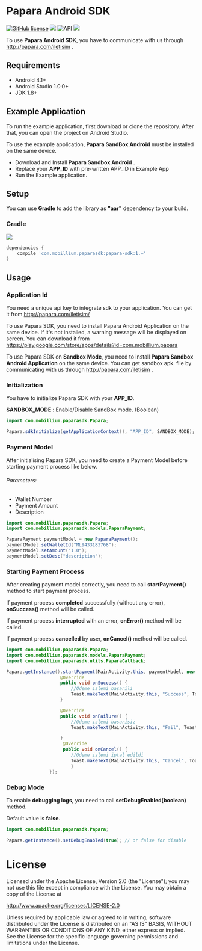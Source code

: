 # Papara Android SDK

[![GitHub license](https://img.shields.io/github/license/dcendents/android-maven-gradle-plugin.svg)](http://www.apache.org/licenses/LICENSE-2.0.html)
![](https://img.shields.io/badge/platform-android-green.svg)
![API](https://img.shields.io/badge/API-16%2B-brightgreen.svg?style=flat)
![](https://img.shields.io/badge/Gradle-v2.2.1-red.svg)



To use  **Papara Android SDK**, you have to communicate with us through http://papara.com/iletisim .


## Requirements

- Android  4.1+
- Android Studio 1.0.0+
- JDK 1.8+


## Example Application

To run the example application, first download or clone the repository. After that, you can open the project on Android Studio.

To use the example application, **Papara SandBox Android**  must be installed on the same device.

* Download and Install **Papara Sandbox Android** .
* Replace your **APP_ID**  with pre-written APP_ID in Example App
* Run the Example application.

## Setup
You can use **Gradle** to add the library as **"aar"**  dependency to your build.


### Gradle
![](https://img.shields.io/badge/Gradle-v2.2.1-red.svg)
```groovy
dependencies {
    compile 'com.mobillium.paparasdk:papara-sdk:1.+'
}
```

## Usage

### Application Id

You need a unique api key to integrate sdk to your application. You can get it from
http://papara.com/iletisim/ 

To use Papara SDK, you need to install Papara Android Application on the same device. If it's not installed, a warning message will be displayed on screen. You can download it from https://play.google.com/store/apps/details?id=com.mobillium.papara 

To use Papara SDK on **Sandbox Mode**, you need to install **Papara Sandbox Android Application** on the same device.  You can get sandbox apk. file by communicating with us through http://papara.com/iletisim .



### Initialization

You have to initialize Papara SDK with your **APP_ID**.

**SANDBOX_MODE** : Enable/Disable SandBox mode. (Boolean)

```java
import com.mobillium.paparasdk.Papara;

Papara.sdkInitialize(getApplicationContext(), "APP_ID", SANDBOX_MODE);
```

### Payment Model

After initialising Papara SDK, you need to create a Payment Model before starting payment process like below.

###### Parameters: 
* Wallet Number
* Payment Amount
* Description

```java
import com.mobillium.paparasdk.Papara;
import com.mobillium.paparasdk.models.PaparaPayment;

PaparaPayment paymentModel = new PaparaPayment();
paymentModel.setWalletId("ML9433183768");
paymentModel.setAmount("1.0");
paymentModel.setDesc("description");
```

### Starting Payment Process

After creating payment model correctly, you need to call **startPayment()** method to start payment process.

If payment process **completed** successfully (without any error), **onSuccess()** method will be called.

If payment process **interrupted** with an error, **onError()** method will be called.

If payment process **cancelled** by user, **onCancel()** method will be called.

```java
import com.mobillium.paparasdk.Papara;
import com.mobillium.paparasdk.models.PaparaPayment;
import com.mobillium.paparasdk.utils.PaparaCallback;

Papara.getInstance().startPayment(MainActivity.this, paymentModel, new PaparaCallback() {
                    @Override
                    public void onSuccess() {
                        //Odeme islemi basarili
                        Toast.makeText(MainActivity.this, "Success", Toast.LENGTH_SHORT).show();
                    }

                    @Override
                    public void onFailure() {
                        //Odeme islemi basarisiz
                        Toast.makeText(MainActivity.this, "Fail", Toast.LENGTH_SHORT).show();

                    }
                     @Override
                     public void onCancel() {
                        //Odeme islemi iptal edildi
                        Toast.makeText(MainActivity.this, "Cancel", Toast.LENGTH_SHORT).show();
                        }
                });
```


### Debug Mode
To enable **debugging logs**, you need to call **setDebugEnabled(boolean)** method.

Default value is **false**. 
```java
import com.mobillium.paparasdk.Papara;

Papara.getInstance().setDebugEnabled(true); // or false for disable
```


License
====================

Licensed under the Apache License, Version 2.0 (the "License");
you may not use this file except in compliance with the License.
You may obtain a copy of the License at

   http://www.apache.org/licenses/LICENSE-2.0

Unless required by applicable law or agreed to in writing, software
distributed under the License is distributed on an "AS IS" BASIS,
WITHOUT WARRANTIES OR CONDITIONS OF ANY KIND, either express or implied.
See the License for the specific language governing permissions and
limitations under the License.
